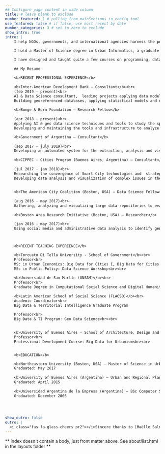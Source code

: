 ```yaml
---
## Configure page content in wide column
title: # leave blank to exclude
number_featured: 1 # pulling from mainSections in config.toml
use_featured: false # if false, use most recent by date
number_categories: 3 # set to zero to exclude
show_intro: true
intro: |
    I help NGOs, governments, and international agencies harness the power of analytical tools and emergent technologies to support the development of cities and regions. Previously, I worked in the private sector as a specialist in the design of large-scale computing architectures.

    I hold a Master of Science degree in Urban Informatics, a graduate degree in Regional and Urban Planning, and a Bachelor's in Computer Science.

    I have designed and taught quite a few courses on programming, data analysis and data visualization tailored for diverse audiences including architects, urban planners, sociologists and even legal professionals.
    
    ## My Resume
    
    <b>RECENT PROFESSIONAL EXPERIENCE</b>
    
    <b>Inter-American Development Bank — Consultant</b><br>
    (feb 2019 - present)<br>
    AI & Data Science consultant,  leading projects applying data modeling, simulation and machine learning to generate relevant information for metropolitan governments in Latin America and the Caribbean.<br> 
    Building georeferenced databases, applying statistical models and machine learning to analyze large scale data and test working hypotheses for the evaluation of IDB funded programs.<br><br>
    
    <b>Bunge & Born Foundation — Research Fellow</b>
    
    (apr 2018 - present)<br>
    Applying AI & geo data science techniques and tools to study the spatial diffusion patterns of infectious diseases in Argentina.<br>
    Developing and maintaining the tools and infrastructure to analyze and combine diverse large scale data layers (Census records, cell phone records, human settlement patterns and road network analysis) to identify critical areas and prioritize resource allocation for public health initiatives.<br><br>

    <b>Government of Argentina — Consultant</b>
    
    (sep 2017 - july 2019)<br>
    Developing an automated system for the extraction, analysis and visualization  of nation-wide data produced by the nation’s Urban Infrastructure Agency; developing techniques to gauge progress and measure the effect of federal urbanization programs.<br><br>
    
    <b>CIPPEC - Cities Program (Buenos Aires, Argentina) — Consultant</b>
    
    (jul 2017 - jan 2018)<br>
    Researching the convergence of Smart City technologies and  strategic planning, in the context of Argentine municipalities.<br>
    Developing data analysis and visualization of complex issues in the urban agenda, designed for a general audience.<br><br>
    
    
    <b>The American City Coalition (Boston, USA) — Data Science Fellow</b>
    
    (aug 2016 - may 2017)<br>
    Gathering, analyzing and visualizing large data repositories to evaluate public policies, and detect opportunities for improvement.  Applying spatial analysis to research the effect of public housing and local development programs.<br><br>
    
    <b>Boston Area Research Initiative (Boston, USA) — Researcher</b>
    
    (jan 2016 - may 2017)<br>
    Using social media and administrative data analysis to identify gentrification indicators, track them across time, and evaluate their implications for socioeconomic displacement in urban environments. Developing new statistical indices, visualizations and online maps designed to inform policymakers.<br><br>



    <b>RECENT TEACHING EXPERIENCE</b>

    <b>Torcuato Di Tella University - School of Government</b><br>
    Professor<br>
    MSc in Urban Economics: Big Data for Cities I, Big Data for Cities II<br>
    MSc in Public Policy: Data Science Workshop<br><br>
    
    <b>Universidad de San Martín (UNSAM)</b><br>
    Professor<br>
    Graduate Degree in Computational Social Science and Digital Humanities: Data Visualization<br><br>
    
    <b>Latin American School of Social Science (FLACSO)</b><br>
    Academic Coordinator<br>
    Big Data & Territorial Intelligence Graduate Program
    
    Professor<br>
    Big Data & TI Program: Geo Data Science<br><br>

    
    <b>University of Buenos Aires - School of Architecture, Design and Urbanism</b><br>
    Professor<br>
    Professional Development Course: Big Data for Urbanism<br><br> 


    <b>EDUCATION</b>

    <b>Northeastern University (Boston, USA) — Master of Science in Urban Informatics</b><br>
    Graduated: May 2017
    
    <b>University of Buenos Aires (Argentina) — Urban and Regional Planning Degree</b><br>
    Graduated: April 2015
    
    <b>Universidad Argentina de la Empresa (Argentina) — BSc Computer Science</b><br>
    Graduated: December 2005



 
show_outro: false
outro: |
  <i class="fas fa-glass-cheers pr2"></i>Sincere thanks to [Maëlle Salmon](https://masalmon.eu/) for her help naming this Hugo theme!
---
```


** index doesn't contain a body, just front matter above.
See about/list.html in the layouts folder **